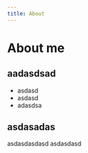 ```yaml
---
title: About
---
```



# About me 

## aadasdsad
- asdasd
- asdasd
- adasdsa

## asdasadas
asdasdasdasd
asdasdasd